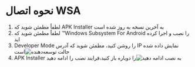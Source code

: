 # نحوه اتصال WSA
1. لطفاً مطمئن شوید که APK Installer به آخرین نسخه به روز شده است
2. لطفاً مطمئن شوید که ™Windows Subsystem For Android را نصب و اجرا کرده اید
3. Developer Mode را روشن کنید، مطمئن شوید که آدرس IP نمایش داده شده است![حالت توسعه‌دهنده](https://raw.githubusercontent.com/Paving-Base/APK-Installer/screenshots/Documents/Tutorials/How%20To%20Connect%20WSA/Images/Snipaste_2022-10-02_19-02-09.png)
4. APK Installer را دوباره باز کنید،فرایند نصب را ادامه دهید![به نصب ادامه دهید](https://raw.githubusercontent.com/Paving-Base/APK-Installer/screenshots/Documents/Tutorials/How%20To%20Connect%20WSA/Images/Snipaste_2022-10-02_17-34-04.png)
